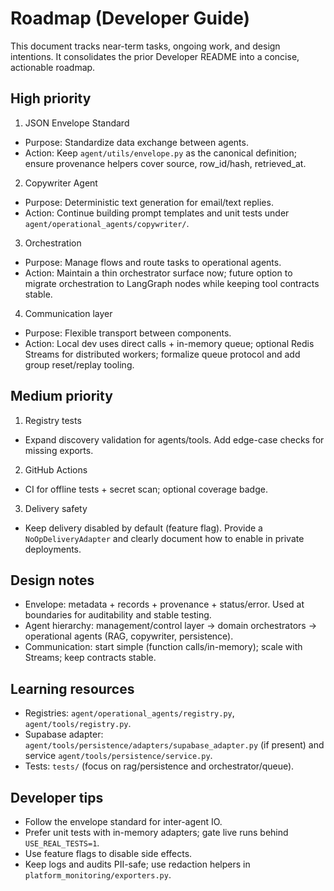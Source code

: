 # Roadmap (Developer Guide)

This document tracks near-term tasks, ongoing work, and design intentions. It consolidates the prior Developer README into a concise, actionable roadmap.

## High priority

1) JSON Envelope Standard
- Purpose: Standardize data exchange between agents.
- Action: Keep `agent/utils/envelope.py` as the canonical definition; ensure provenance helpers cover source, row_id/hash, retrieved_at.

2) Copywriter Agent
- Purpose: Deterministic text generation for email/text replies.
- Action: Continue building prompt templates and unit tests under `agent/operational_agents/copywriter/`.

3) Orchestration
- Purpose: Manage flows and route tasks to operational agents.
- Action: Maintain a thin orchestrator surface now; future option to migrate orchestration to LangGraph nodes while keeping tool contracts stable.

4) Communication layer
- Purpose: Flexible transport between components.
- Action: Local dev uses direct calls + in-memory queue; optional Redis Streams for distributed workers; formalize queue protocol and add group reset/replay tooling.

## Medium priority

1) Registry tests
- Expand discovery validation for agents/tools. Add edge-case checks for missing exports.

2) GitHub Actions
- CI for offline tests + secret scan; optional coverage badge.

3) Delivery safety
- Keep delivery disabled by default (feature flag). Provide a `NoOpDeliveryAdapter` and clearly document how to enable in private deployments.

## Design notes

- Envelope: metadata + records + provenance + status/error. Used at boundaries for auditability and stable testing.
- Agent hierarchy: management/control layer → domain orchestrators → operational agents (RAG, copywriter, persistence).
- Communication: start simple (function calls/in-memory); scale with Streams; keep contracts stable.

## Learning resources

- Registries: `agent/operational_agents/registry.py`, `agent/tools/registry.py`.
- Supabase adapter: `agent/tools/persistence/adapters/supabase_adapter.py` (if present) and service `agent/tools/persistence/service.py`.
- Tests: `tests/` (focus on rag/persistence and orchestrator/queue).

## Developer tips

- Follow the envelope standard for inter-agent IO.
- Prefer unit tests with in-memory adapters; gate live runs behind `USE_REAL_TESTS=1`.
- Use feature flags to disable side effects.
- Keep logs and audits PII-safe; use redaction helpers in `platform_monitoring/exporters.py`.
